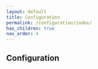 ```yaml
---
layout: default
title: Configuration
permalink: /configuration/index/
has_children: true
nav_order: 4
---
```

## Configuration